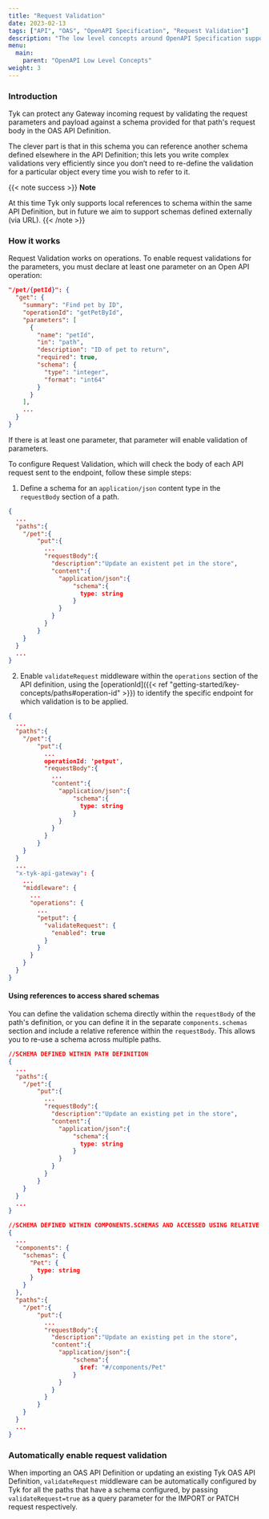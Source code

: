```yaml
---
title: "Request Validation"
date: 2023-02-13
tags: ["API", "OAS", "OpenAPI Specification", "Request Validation"]
description: "The low level concepts around OpenAPI Specification support in Tyk"
menu:
  main:
    parent: "OpenAPI Low Level Concepts"
weight: 3
---
```


### Introduction

Tyk can protect any Gateway incoming request by validating the request
parameters and payload against a schema provided for that path's request
body in the OAS API Definition.

The clever part is that in this schema you can reference another schema defined elsewhere in the API Definition; this lets you write complex validations very efficiently since you don’t need to re-define the validation for a particular object every time you wish to refer to it.

{{< note success >}}
**Note**  

At this time Tyk only supports local references to schema within the same API Definition, but in future we aim to support schemas defined externally (via URL).
{{< /note >}}

### How it works

Request Validation works on operations. To enable request validations for
the parameters, you must declare at least one parameter on an Open API
operation:

```json
"/pet/{petId}": {
  "get": {
    "summary": "Find pet by ID",
    "operationId": "getPetById",
    "parameters": [
      {
        "name": "petId",
        "in": "path",
        "description": "ID of pet to return",
        "required": true,
        "schema": {
          "type": "integer",
          "format": "int64"
        }
      }
    ],
    ...
  }
}    
```

If there is at least one parameter, that parameter will enable validation
of parameters.

To configure Request Validation, which will check the body of each API request sent to the endpoint, follow these simple steps:

1. Define a schema for an `application/json` content type in the `requestBody` section of a path.

```json
{
  ...
  "paths":{
    "/pet":{
        "put":{
          ...
          "requestBody":{
            "description":"Update an existent pet in the store",
            "content":{
              "application/json":{
                  "schema":{
                    type: string
                  }
              }
            }
          }
        }
    }
  }
  ...
}
```

2. Enable `validateRequest` middleware within the `operations` section of the API definition, using the [operationId]({{< ref "getting-started/key-concepts/paths#operation-id" >}}) to identify the specific endpoint for which validation is to be applied.

```json
{
  ...
  "paths":{
    "/pet":{
        "put":{
          ...
          operationId: 'petput',
          "requestBody":{
            ...
            "content":{
              "application/json":{
                  "schema":{
                    type: string
                  }
              }
            }
          }
        }
    }
  }
  ...
  "x-tyk-api-gateway": {
    ...
    "middleware": {
      ...
      "operations": {
        ...
        "petput": {
          "validateRequest": {
            "enabled": true  
          }
        }
      }
    }
  }
}
```

#### Using references to access shared schemas

You can define the validation schema directly within the `requestBody` of the path's definition, or you can define it in the separate `components.schemas` section and include a relative reference within the `requestBody`. This allows you to re-use a schema across multiple paths.


```json
//SCHEMA DEFINED WITHIN PATH DEFINITION
{
  ...
  "paths":{
    "/pet":{
        "put":{
          ...
          "requestBody":{
            "description":"Update an existing pet in the store",
            "content":{
              "application/json":{
                  "schema":{
                    type: string
                  }
              }
            }
          }
        }
    }
  }
  ...
}

//SCHEMA DEFINED WITHIN COMPONENTS.SCHEMAS AND ACCESSED USING RELATIVE REFERENCE
{
  ...
  "components": {
    "schemas": {
      "Pet": {
        type: string
      }
    }
  },
  "paths":{
    "/pet":{
        "put":{
          ...
          "requestBody":{
            "description":"Update an existing pet in the store",
            "content":{
              "application/json":{
                  "schema":{
                    $ref: "#/components/Pet"
                  }
              }
            }
          }
        }
    }
  }
  ...
}
```

### Automatically enable request validation

When importing an OAS API Definition or updating an existing Tyk OAS API
Definition, `validateRequest` middleware can be automatically configured
by Tyk for all the paths that have a schema configured, by passing
`validateRequest=true` as a query parameter for the IMPORT or PATCH request respectively.
